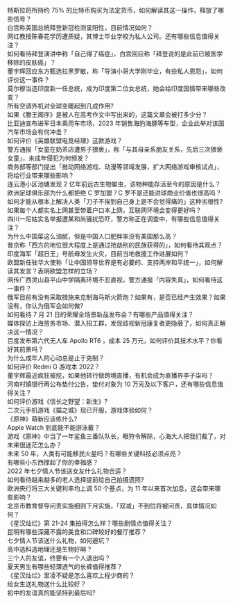 特斯拉将所持约 75% 的比特币购买为法定货币，如何解读其这一操作，释放了哪些信号？  
白宫称美国总统拜登新冠检测呈阳性，目前情况如何？  
网红教授陈春花学历遭质疑，其博士毕业学校为私人公司。还有哪些信息值得关注？  
如何看待拜登演讲中称「自己得了癌症」，白宫回应称「拜登说的是此前已被医学移除的皮肤癌」？  
董宇辉回应东方甄选拉黑罗敏，称「导演小哥大学刚毕业，有些私人恩怨」，如何评价这一事件？  
莫尔穆当选印度新一任总统，成为印度第二位女总统，她会给印度国情带来哪些改变？  
所有空调外机对全球变暖起到几成作用?  
如果《滕王阁序》是被人在高考作文中写出来的，这篇文章会被打多少分？  
比亚迪宣布进军日本乘用车市场，2023 年销售海豹海豚等车型，企业此举对该国汽车市场会有何冲击？  
如何评价《英雄联盟电竞经理》这款游戏？  
警方通报「女童在奶茶店遭男子猥亵」，称「与其母亲系朋友关系，先后三次猥亵女童」，未成年侵犯为何频发？  
商务部等部门提出「推动网络游戏、动漫等领域发展，扩大网络游戏审核试点」，将给行业带来哪些影响？  
连云港小区池塘发现 2 亿年前远古生物鲎虫，该物种能存活至今的原因是什么？  
欧洲足球俱乐部为什么都拒绝 C 罗加盟？C 罗不是还能进球商业价值也很高吗？  
如何才能从根本上解决人类「刀子不挨到自己身上是不会觉得痛的」这种劣根性?  
如果每个人都实名上网甚至带着户口本上网，互联网环境会变得更好吗？  
四川一尼姑实名举报遭某和尚骚扰恐吓，警方称正在调查中，有哪些信息值得关注？  
为什么中国菜这么油腻，但是中国人口肥胖率没有美国那么高？  
普京称「西方的地位很大程度上是通过抢劫别的民族获得的」，如何看待其观点？  
印度海军「超日王」号航母发生火灾，目前当地救援工作进展如何？  
欧盟新任驻华大使称「让中国领导世界是有必要的、支持两岸和平统一」，如何解读其发言？表明欧盟怎样的立场？  
网传广西灵山县平山中学隔离环境不忍直视，警方通报「内容失真」，如何看待这一事件？  
俄军目前有没有采取措施来克制海马斯火箭炮？如果有，是否已经产生效果？如果没有，你认为俄军会如何做?  
如何看待 7 月 21 日的荣耀全场景新品发布会？有哪些产品值得关注？  
媒体探访上海劳务市场、潜入招工群，发现歧视新冠康复者更隐蔽了，如何真正解决这一情况？  
百度发布第六代无人车 Apollo RT6 ，成本 25 万元，如何评价其技术水平？你看好其前景吗？  
为什么成年人的心动总是止于克制？  
如何评价 Redmi G 游戏本 2022？  
董宇辉最近疯狂被挖，如果他转行做跨境直播，有机会成为直播界李子柒吗？  
河南村镇银行再公布垫付公告，垫付对象为 10 万元及以下客户，还有哪些信息值得关注？  
如何评价游戏《信长之野望：新生》?  
二次元手机游戏《猫之城》现已开服，游戏体验如何？  
《原神》萌新应该练什么?  
Apple Watch 到底能不能游泳戴？  
游戏《原神》中当了一年鲨鱼三番队队长，眼狩令解除，心海大人把我们裁了，对未来很迷茫怎么办？  
未来 50 年，人类有可能移民火星吗？有哪些关键科技必须点亮？  
有哪些小东西撑起了你的幸福感？  
2022 年七夕情人节该送女友什么礼物合适？  
如何看待越来越多的老人选择提前给自己拍摄遗照?  
欧洲央行将三大关键利率均上调 50 个基点，为 11 年以来首次加息，这会带来哪些影响？  
北京市教育督导问责实施细则下月实施，「双减」不到位将被问责，具体情况如何？  
《星汉灿烂》第 21-24 集拍得怎么样？哪些剧情点值得关注？  
昆明有哪些深藏不露的美食和口碑较好的餐厅推荐？  
七夕情人节该送什么礼物，如何避坑？  
高中选科选地理还是生物好啊？  
三个人的友谊，终要有一个人退出吗？  
夏天男生有哪些轻薄透气的长裤值得推荐？  
《星汉灿烂》里凌不疑是怎么喜欢上程少商的？  
给女生送礼物送什么比较好？  
初中的友谊真的能坚持到最后吗?  
